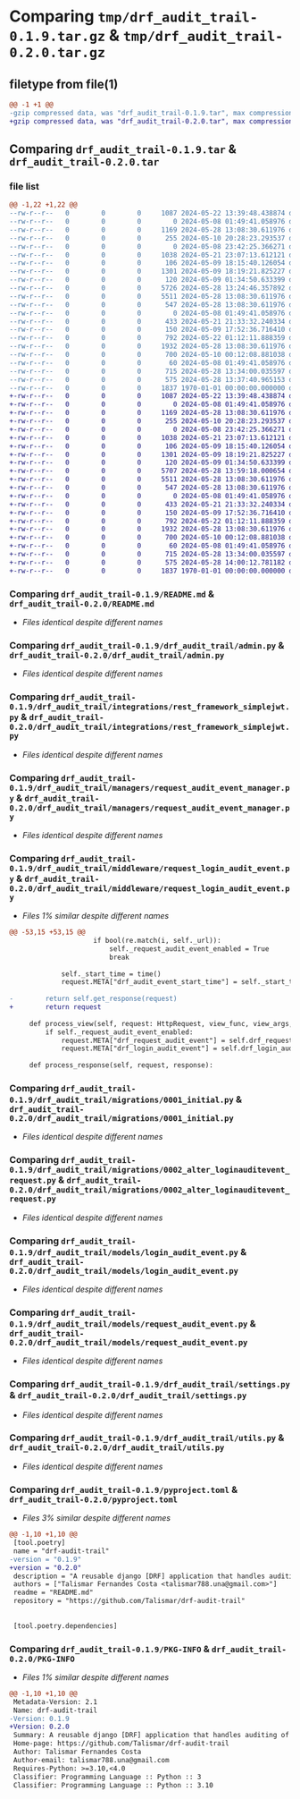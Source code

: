 # Comparing `tmp/drf_audit_trail-0.1.9.tar.gz` & `tmp/drf_audit_trail-0.2.0.tar.gz`

## filetype from file(1)

```diff
@@ -1 +1 @@
-gzip compressed data, was "drf_audit_trail-0.1.9.tar", max compression
+gzip compressed data, was "drf_audit_trail-0.2.0.tar", max compression
```

## Comparing `drf_audit_trail-0.1.9.tar` & `drf_audit_trail-0.2.0.tar`

### file list

```diff
@@ -1,22 +1,22 @@
--rw-r--r--   0        0        0     1087 2024-05-22 13:39:48.438874 drf_audit_trail-0.1.9/README.md
--rw-r--r--   0        0        0        0 2024-05-08 01:49:41.058976 drf_audit_trail-0.1.9/drf_audit_trail/__init__.py
--rw-r--r--   0        0        0     1169 2024-05-28 13:08:30.611976 drf_audit_trail-0.1.9/drf_audit_trail/admin.py
--rw-r--r--   0        0        0      255 2024-05-10 20:28:23.293537 drf_audit_trail-0.1.9/drf_audit_trail/apps.py
--rw-r--r--   0        0        0        0 2024-05-08 23:42:25.366271 drf_audit_trail-0.1.9/drf_audit_trail/integrations/__init__.py
--rw-r--r--   0        0        0     1038 2024-05-21 23:07:13.612121 drf_audit_trail-0.1.9/drf_audit_trail/integrations/rest_framework_simplejwt.py
--rw-r--r--   0        0        0      106 2024-05-09 18:15:40.126054 drf_audit_trail-0.1.9/drf_audit_trail/managers/__init__.py
--rw-r--r--   0        0        0     1301 2024-05-09 18:19:21.825227 drf_audit_trail-0.1.9/drf_audit_trail/managers/request_audit_event_manager.py
--rw-r--r--   0        0        0      120 2024-05-09 01:34:50.633399 drf_audit_trail-0.1.9/drf_audit_trail/middleware/__init__.py
--rw-r--r--   0        0        0     5726 2024-05-28 13:24:46.357892 drf_audit_trail-0.1.9/drf_audit_trail/middleware/request_login_audit_event.py
--rw-r--r--   0        0        0     5511 2024-05-28 13:08:30.611976 drf_audit_trail-0.1.9/drf_audit_trail/migrations/0001_initial.py
--rw-r--r--   0        0        0      547 2024-05-28 13:08:30.611976 drf_audit_trail-0.1.9/drf_audit_trail/migrations/0002_alter_loginauditevent_request.py
--rw-r--r--   0        0        0        0 2024-05-08 01:49:41.058976 drf_audit_trail-0.1.9/drf_audit_trail/migrations/__init__.py
--rw-r--r--   0        0        0      433 2024-05-21 21:33:32.240334 drf_audit_trail-0.1.9/drf_audit_trail/mixins.py
--rw-r--r--   0        0        0      150 2024-05-09 17:52:36.716410 drf_audit_trail-0.1.9/drf_audit_trail/models/__init__.py
--rw-r--r--   0        0        0      792 2024-05-22 01:12:11.888359 drf_audit_trail-0.1.9/drf_audit_trail/models/login_audit_event.py
--rw-r--r--   0        0        0     1932 2024-05-28 13:08:30.611976 drf_audit_trail-0.1.9/drf_audit_trail/models/request_audit_event.py
--rw-r--r--   0        0        0      700 2024-05-10 00:12:08.881038 drf_audit_trail-0.1.9/drf_audit_trail/settings.py
--rw-r--r--   0        0        0       60 2024-05-08 01:49:41.058976 drf_audit_trail-0.1.9/drf_audit_trail/tests.py
--rw-r--r--   0        0        0      715 2024-05-28 13:34:00.035597 drf_audit_trail-0.1.9/drf_audit_trail/utils.py
--rw-r--r--   0        0        0      575 2024-05-28 13:37:40.965153 drf_audit_trail-0.1.9/pyproject.toml
--rw-r--r--   0        0        0     1837 1970-01-01 00:00:00.000000 drf_audit_trail-0.1.9/PKG-INFO
+-rw-r--r--   0        0        0     1087 2024-05-22 13:39:48.438874 drf_audit_trail-0.2.0/README.md
+-rw-r--r--   0        0        0        0 2024-05-08 01:49:41.058976 drf_audit_trail-0.2.0/drf_audit_trail/__init__.py
+-rw-r--r--   0        0        0     1169 2024-05-28 13:08:30.611976 drf_audit_trail-0.2.0/drf_audit_trail/admin.py
+-rw-r--r--   0        0        0      255 2024-05-10 20:28:23.293537 drf_audit_trail-0.2.0/drf_audit_trail/apps.py
+-rw-r--r--   0        0        0        0 2024-05-08 23:42:25.366271 drf_audit_trail-0.2.0/drf_audit_trail/integrations/__init__.py
+-rw-r--r--   0        0        0     1038 2024-05-21 23:07:13.612121 drf_audit_trail-0.2.0/drf_audit_trail/integrations/rest_framework_simplejwt.py
+-rw-r--r--   0        0        0      106 2024-05-09 18:15:40.126054 drf_audit_trail-0.2.0/drf_audit_trail/managers/__init__.py
+-rw-r--r--   0        0        0     1301 2024-05-09 18:19:21.825227 drf_audit_trail-0.2.0/drf_audit_trail/managers/request_audit_event_manager.py
+-rw-r--r--   0        0        0      120 2024-05-09 01:34:50.633399 drf_audit_trail-0.2.0/drf_audit_trail/middleware/__init__.py
+-rw-r--r--   0        0        0     5707 2024-05-28 13:59:18.000654 drf_audit_trail-0.2.0/drf_audit_trail/middleware/request_login_audit_event.py
+-rw-r--r--   0        0        0     5511 2024-05-28 13:08:30.611976 drf_audit_trail-0.2.0/drf_audit_trail/migrations/0001_initial.py
+-rw-r--r--   0        0        0      547 2024-05-28 13:08:30.611976 drf_audit_trail-0.2.0/drf_audit_trail/migrations/0002_alter_loginauditevent_request.py
+-rw-r--r--   0        0        0        0 2024-05-08 01:49:41.058976 drf_audit_trail-0.2.0/drf_audit_trail/migrations/__init__.py
+-rw-r--r--   0        0        0      433 2024-05-21 21:33:32.240334 drf_audit_trail-0.2.0/drf_audit_trail/mixins.py
+-rw-r--r--   0        0        0      150 2024-05-09 17:52:36.716410 drf_audit_trail-0.2.0/drf_audit_trail/models/__init__.py
+-rw-r--r--   0        0        0      792 2024-05-22 01:12:11.888359 drf_audit_trail-0.2.0/drf_audit_trail/models/login_audit_event.py
+-rw-r--r--   0        0        0     1932 2024-05-28 13:08:30.611976 drf_audit_trail-0.2.0/drf_audit_trail/models/request_audit_event.py
+-rw-r--r--   0        0        0      700 2024-05-10 00:12:08.881038 drf_audit_trail-0.2.0/drf_audit_trail/settings.py
+-rw-r--r--   0        0        0       60 2024-05-08 01:49:41.058976 drf_audit_trail-0.2.0/drf_audit_trail/tests.py
+-rw-r--r--   0        0        0      715 2024-05-28 13:34:00.035597 drf_audit_trail-0.2.0/drf_audit_trail/utils.py
+-rw-r--r--   0        0        0      575 2024-05-28 14:00:12.781182 drf_audit_trail-0.2.0/pyproject.toml
+-rw-r--r--   0        0        0     1837 1970-01-01 00:00:00.000000 drf_audit_trail-0.2.0/PKG-INFO
```

### Comparing `drf_audit_trail-0.1.9/README.md` & `drf_audit_trail-0.2.0/README.md`

 * *Files identical despite different names*

### Comparing `drf_audit_trail-0.1.9/drf_audit_trail/admin.py` & `drf_audit_trail-0.2.0/drf_audit_trail/admin.py`

 * *Files identical despite different names*

### Comparing `drf_audit_trail-0.1.9/drf_audit_trail/integrations/rest_framework_simplejwt.py` & `drf_audit_trail-0.2.0/drf_audit_trail/integrations/rest_framework_simplejwt.py`

 * *Files identical despite different names*

### Comparing `drf_audit_trail-0.1.9/drf_audit_trail/managers/request_audit_event_manager.py` & `drf_audit_trail-0.2.0/drf_audit_trail/managers/request_audit_event_manager.py`

 * *Files identical despite different names*

### Comparing `drf_audit_trail-0.1.9/drf_audit_trail/middleware/request_login_audit_event.py` & `drf_audit_trail-0.2.0/drf_audit_trail/middleware/request_login_audit_event.py`

 * *Files 1% similar despite different names*

```diff
@@ -53,15 +53,15 @@
                     if bool(re.match(i, self._url)):
                         self._request_audit_event_enabled = True
                         break
 
             self._start_time = time()
             request.META["drf_audit_event_start_time"] = self._start_time
 
-        return self.get_response(request)
+        return request
 
     def process_view(self, request: HttpRequest, view_func, view_args, view_kwargs):
         if self._request_audit_event_enabled:
             request.META["drf_request_audit_event"] = self.drf_request_audit_event
             request.META["drf_login_audit_event"] = self.drf_login_audit_event
 
     def process_response(self, request, response):
```

### Comparing `drf_audit_trail-0.1.9/drf_audit_trail/migrations/0001_initial.py` & `drf_audit_trail-0.2.0/drf_audit_trail/migrations/0001_initial.py`

 * *Files identical despite different names*

### Comparing `drf_audit_trail-0.1.9/drf_audit_trail/migrations/0002_alter_loginauditevent_request.py` & `drf_audit_trail-0.2.0/drf_audit_trail/migrations/0002_alter_loginauditevent_request.py`

 * *Files identical despite different names*

### Comparing `drf_audit_trail-0.1.9/drf_audit_trail/models/login_audit_event.py` & `drf_audit_trail-0.2.0/drf_audit_trail/models/login_audit_event.py`

 * *Files identical despite different names*

### Comparing `drf_audit_trail-0.1.9/drf_audit_trail/models/request_audit_event.py` & `drf_audit_trail-0.2.0/drf_audit_trail/models/request_audit_event.py`

 * *Files identical despite different names*

### Comparing `drf_audit_trail-0.1.9/drf_audit_trail/settings.py` & `drf_audit_trail-0.2.0/drf_audit_trail/settings.py`

 * *Files identical despite different names*

### Comparing `drf_audit_trail-0.1.9/drf_audit_trail/utils.py` & `drf_audit_trail-0.2.0/drf_audit_trail/utils.py`

 * *Files identical despite different names*

### Comparing `drf_audit_trail-0.1.9/pyproject.toml` & `drf_audit_trail-0.2.0/pyproject.toml`

 * *Files 3% similar despite different names*

```diff
@@ -1,10 +1,10 @@
 [tool.poetry]
 name = "drf-audit-trail"
-version = "0.1.9"
+version = "0.2.0"
 description = "A reusable django [DRF] application that handles auditing of requests and logins"
 authors = ["Talismar Fernandes Costa <talismar788.una@gmail.com>"]
 readme = "README.md"
 repository = "https://github.com/Talismar/drf-audit-trail"
 
 
 [tool.poetry.dependencies]
```

### Comparing `drf_audit_trail-0.1.9/PKG-INFO` & `drf_audit_trail-0.2.0/PKG-INFO`

 * *Files 1% similar despite different names*

```diff
@@ -1,10 +1,10 @@
 Metadata-Version: 2.1
 Name: drf-audit-trail
-Version: 0.1.9
+Version: 0.2.0
 Summary: A reusable django [DRF] application that handles auditing of requests and logins
 Home-page: https://github.com/Talismar/drf-audit-trail
 Author: Talismar Fernandes Costa
 Author-email: talismar788.una@gmail.com
 Requires-Python: >=3.10,<4.0
 Classifier: Programming Language :: Python :: 3
 Classifier: Programming Language :: Python :: 3.10
```


